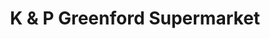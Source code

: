 ---
title: "K & P Greenford Supermarket"
url: /greenford/k-und-p-greenford-supermarket/
shop: Lebensmittel
---